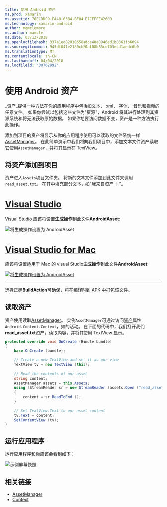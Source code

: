 ```yaml
---
title: 使用 Android 资产
ms.prod: xamarin
ms.assetid: 70ECDDC9-FA40-03B4-BF04-E7CFFFE4260D
ms.technology: xamarin-android
author: mgmclemore
ms.author: mamcle
ms.date: 03/13/2018
ms.openlocfilehash: 337a1ed82010658adce40e8946ed1b0361fb6094
ms.sourcegitcommit: 945df041e2180cb20af08b83cc703ecd1aedc6b0
ms.translationtype: MT
ms.contentlocale: zh-CN
ms.lasthandoff: 04/04/2018
ms.locfileid: "30762992"
---
```

# <a name="using-android-assets"></a>使用 Android 资产

_资产_提供一种方法在你的应用程序中包括如文本、 xml、 字体、 音乐和视频的任意文件。 如果你尝试以包括这些文件为"资源"，Android 将其进行处理到其资源系统和将无法获取原始数据。 如果你想要访问数据不变，资产是一种方法执行此操作。

添加到项目的资产将显示从你的应用程序使用可以读取的文件系统一样[AssetManager](https://developer.xamarin.com/api/type/Android.Content.Res.AssetManager/)。
在此简单演示中我们将向我们项目中，添加文本文件资产读取它使用`AssetManager`，并将其显示在 TextView。


## <a name="add-asset-to-project"></a>将资产添加到项目

资产进入`Assets`项目文件夹。 将新的文本文件添加到此文件夹调用`read_asset.txt`。 在其中填充部分文本，如"我来自资产 ！"。

# <a name="visual-studiotabvswin"></a>[Visual Studio](#tab/vswin)

Visual Studio 应该将设置**生成操作**到此文件**AndroidAsset**:

![将生成操作设置为 AndroidAsset](android-assets-images/asset-properties-vs.png) 

# <a name="visual-studio-for-mactabvsmac"></a>[Visual Studio for Mac](#tab/vsmac)

应该将设置适用于 Mac 的 visual Studio**生成操作**到此文件**AndroidAsset**:

[![将生成操作设置为 AndroidAsset](android-assets-images/asset-properties-xs-sml.png)](android-assets-images/asset-properties-xs.png#lightbox)

-----

选择正确**BuildAction**可确保，将在编译时到 APK 中打包该文件。


## <a name="reading-assets"></a>读取资产

资产使用读取[AssetManager](https://developer.xamarin.com/api/type/Android.Content.Res.AssetManager/)。 实例`AssetManager`可通过访问[资产](https://developer.xamarin.com/api/property/Android.Content.Context.Assets/)属性`Android.Content.Context`，如的活动。
在下面的代码中，我们打开我们**read_asset.txt**资产，读取内容，并将其使用 TextView 显示。

```csharp
protected override void OnCreate (Bundle bundle)
{
    base.OnCreate (bundle);

    // Create a new TextView and set it as our view
    TextView tv = new TextView (this);
    
    // Read the contents of our asset
    string content;
    AssetManager assets = this.Assets;
    using (StreamReader sr = new StreamReader (assets.Open ("read_asset.txt")))
    {
        content = sr.ReadToEnd ();
    }

    // Set TextView.Text to our asset content
    tv.Text = content;
    SetContentView (tv);
}
```


## <a name="running-the-application"></a>运行应用程序

运行应用程序和你应该会看到如下：

![示例屏幕快照](android-assets-images/screenshot.png)


## <a name="related-links"></a>相关链接

- [AssetManager](https://developer.xamarin.com/api/type/Android.Content.Res.AssetManager/)
- [Context](https://developer.xamarin.com/api/type/Android.Content.Context/)
